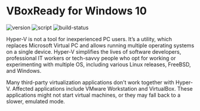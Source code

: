 # VBoxReady for Windows 10

![version](https://img.shields.io/badge/Version-1.0-blue) ![script](https://img.shields.io/badge/script-powershell-blue) ![build-status](https://img.shields.io/badge/build-passing-brightgreen)

Hyper-V is not a tool for inexperienced PC users. It’s a utility, which replaces Microsoft Virtual PC and allows running multiple operating systems on a single device. Hyper-V simplifies the lives of software developers, professional IT workers or tech-savvy people who opt for working or experimenting with multiple OS, including various Linux releases, FreeBSD, and Windows.

Many third-party virtualization applications don't work together with Hyper-V. Affected applications include VMware Workstation and VirtualBox. These applications might not start virtual machines, or they may fall back to a slower, emulated mode.